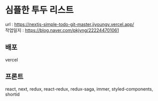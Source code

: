 # 심플한 투두 리스트

url : https://nextjs-simple-todo-git-master.jiyoungv.vercel.app/   
작업일지 : https://blog.naver.com/pkjyng/222244701061  

## 배포
vercel

## 프론트
react, next, redux, react-redux, redux-saga, immer, styled-components, shortid
